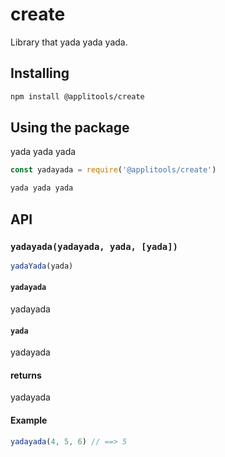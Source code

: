 # create

Library that yada yada yada.

## Installing

```sh
npm install @applitools/create
```

## Using the package

yada yada yada

```js
const yadayada = require('@applitools/create')

yada yada yada
```

## API

### `yadayada(yadayada, yada, [yada])`

```js
yadaYada(yada)
```

#### `yadayada`

yadayada

#### `yada`

yadayada

#### returns

yadayada

#### Example

```js
yadayada(4, 5, 6) // ==> 5
```
